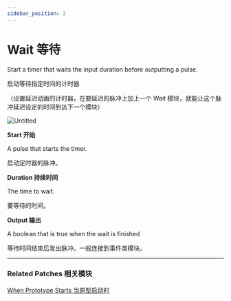 ```yaml
---
sidebar_position: 2
---
```


# Wait 等待

Start a timer that waits the input duration before outputting a pulse.

启动等待指定时间的计时器

（设置延迟动画的计时器，在要延迟的脉冲上加上一个 Wait 模块，就能让这个脉冲延迟设定的时间到达下一个模块）

![Untitled](https://s3.us-west-2.amazonaws.com/secure.notion-static.com/7cfb782b-0aac-4c69-9a63-e06d76b94acd/Untitled.png?X-Amz-Algorithm=AWS4-HMAC-SHA256&X-Amz-Content-Sha256=UNSIGNED-PAYLOAD&X-Amz-Credential=AKIAT73L2G45EIPT3X45%2F20220602%2Fus-west-2%2Fs3%2Faws4_request&X-Amz-Date=20220602T182735Z&X-Amz-Expires=86400&X-Amz-Signature=cbe24b6cbd86cac079051636142bd7a86860771cf2db6cacd971396016a46713&X-Amz-SignedHeaders=host&response-content-disposition=filename%20%3D%22Untitled.png%22&x-id=GetObject)

**Start 开始**

A pulse that starts the timer.

启动定时器的脉冲。

**Duration 持续时间**

The time to wait.

要等待的时间。

**Output 输出**

A boolean that is true when the wait is finished

等待时间结束后发出脉冲。一般连接到事件类模块。

------

### Related Patches 相关模块

[When Prototype Starts 当原型启动时](https://www.notion.so/When-Prototype-Starts-12d376a890464eafb4479f301add9e73)
